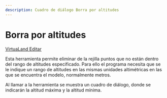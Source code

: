 ```yaml
---
description: Cuadro de diálogo Borra por altitudes
---
```


# Borra por altitudes

[VirtuaLand Editar](../fichas-de-herramientas/ficha-de-herramientas-virtualand/virtualand-editar.md)

Esta herramienta permite eliminar de la rejilla puntos que no están dentro del rango de altitudes especificado. Para ello el programa necesita que se le indique un rango de altitudes en las mismas unidades altimétricas en las que se encuentra el modelo, normalmente metros.

Al llamar a la herramienta se muestra un cuadro de diálogo, donde se indicarán la altitud máxima y la altitud mínima.

